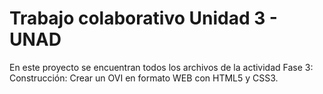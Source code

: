 # Trabajo colaborativo Unidad 3 - UNAD

En este proyecto se encuentran todos los archivos de la actividad Fase 3: Construcción: Crear un OVI en formato WEB con HTML5 y CSS3.


